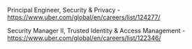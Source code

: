 Principal Engineer, Security & Privacy - https://www.uber.com/global/en/careers/list/124277/

Security Manager II, Trusted Identity & Access Management - https://www.uber.com/global/en/careers/list/122346/

